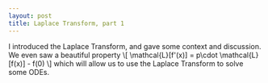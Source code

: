 ```yaml
---
layout: post
title: Laplace Transform, part 1
---
```


I introduced the Laplace Transform, and gave some context and discussion. We even
saw a beautiful property
\\[ \mathcal{L}[f'(x)] = p\cdot \mathcal{L}[f(x)] - f(0) \\]
which will allow us to use the Laplace Transform to solve some ODEs.
